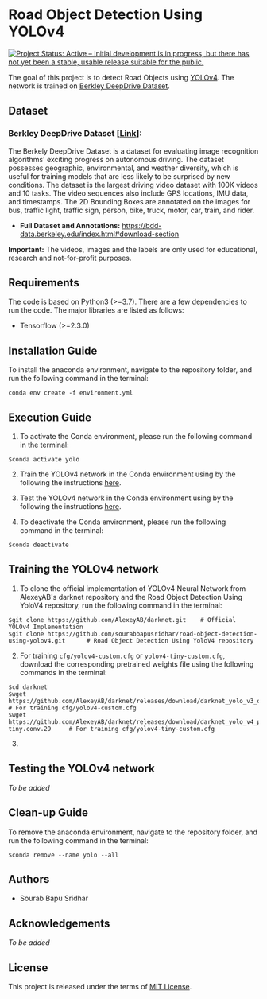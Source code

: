 # Road Object Detection Using YOLOv4

[![Project Status: Active – Initial development is in progress, but there has not yet been a stable, usable release suitable for the public.](https://www.repostatus.org/badges/latest/wip.svg)](https://www.repostatus.org/#wip)

The goal of this project is to detect Road Objects using [YOLOv4](https://github.com/AlexeyAB/darknet). The network is trained on [Berkley DeepDrive Dataset](https://bdd-data.berkeley.edu/).

## Dataset
### Berkley DeepDrive Dataset [[Link](https://bdd-data.berkeley.edu/index.html)]:
The Berkely DeepDrive Dataset is a dataset for evaluating image recognition algorithms' exciting progress on autonomous driving. The dataset possesses geographic, environmental, and weather diversity, which is useful for training models that are less likely to be surprised by new conditions. The dataset is the largest driving video dataset with 100K videos and 10 tasks. The video sequences also include GPS locations, IMU data, and timestamps. The 2D Bounding Boxes are annotated on the images for bus, traffic light, traffic sign, person, bike, truck, motor, car, train, and rider.

- **Full Dataset and Annotations:** https://bdd-data.berkeley.edu/index.html#download-section

**Important:** The videos, images and the labels are only used for educational, research and not-for-profit purposes.

## Requirements
The code is based on Python3 (>=3.7). There are a few dependencies to run the code. The major libraries are listed as follows:
* Tensorflow (>=2.3.0)

## Installation Guide
To install the anaconda environment, navigate to the repository folder, and run the following command in the terminal:

`conda env create -f environment.yml`

## Execution Guide
1. To activate the Conda environment, please run the following command in the terminal:

```
$conda activate yolo
```

2. Train the YOLOv4 network in the Conda environment using by the following the instructions [here]().

3. Test the YOLOv4 network in the Conda environment using by the following the instructions [here]().

4. To deactivate the Conda environment, please run the following command in the terminal:

```
$conda deactivate
```

## Training the YOLOv4 network
1. To clone the official implementation of YOLOv4 Neural Network from AlexeyAB's darknet repository and the Road Object Detection Using YoloV4 repository, run the following command in the terminal:

```
$git clone https://github.com/AlexeyAB/darknet.git    # Official YOLOv4 Implementation
$git clone https://github.com/sourabbapusridhar/road-object-detection-using-yolov4.git      # Road Object Detection Using YoloV4 repository
```

2. For training `cfg/yolov4-custom.cfg` or `yolov4-tiny-custom.cfg`, download the corresponding pretrained weights file using the following commands in the terminal:

```
$cd darknet
$wget https://github.com/AlexeyAB/darknet/releases/download/darknet_yolo_v3_optimal/yolov4.conv.137     # For training cfg/yolov4-custom.cfg
$wget https://github.com/AlexeyAB/darknet/releases/download/darknet_yolo_v4_pre/yolov4-tiny.conv.29     # For training cfg/yolov4-tiny-custom.cfg
```

3. 
## Testing the YOLOv4 network
*To be added*

## Clean-up Guide
To remove the anaconda environment, navigate to the repository folder, and run the following command in the terminal:

```
$conda remove --name yolo --all
```

## Authors
* Sourab Bapu Sridhar

## Acknowledgements
*To be added*

## License
This project is released under the terms of [MIT License](LICENSE).

